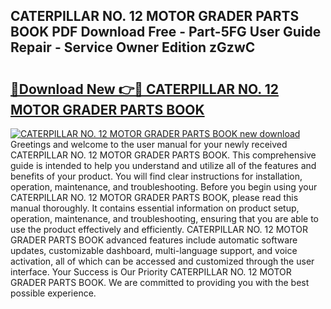 ## CATERPILLAR NO. 12 MOTOR GRADER PARTS BOOK PDF Download Free - Part-5FG User Guide Repair - Service Owner Edition zGzwC

# <h2><a href="http://bc75284.oget.top/?id=CATERPILLAR+NO.+12+MOTOR+GRADER+PARTS+BOOK">🔗Download New 👉🔴 CATERPILLAR NO. 12 MOTOR GRADER PARTS BOOK</a></h2>

[![CATERPILLAR NO. 12 MOTOR GRADER PARTS BOOK new download](https://i.imgur.com/5g1atiW.png)](http://bc75284.oget.top/?id=CATERPILLAR+NO.+12+MOTOR+GRADER+PARTS+BOOK)
Greetings and welcome to the user manual for your newly received CATERPILLAR NO. 12 MOTOR GRADER PARTS BOOK. This comprehensive guide is intended to help you understand and utilize all of the features and benefits of your product. You will find clear instructions for installation, operation, maintenance, and troubleshooting. Before you begin using your CATERPILLAR NO. 12 MOTOR GRADER PARTS BOOK, please read this manual thoroughly. It contains essential information on product setup, operation, maintenance, and troubleshooting, ensuring that you are able to use the product effectively and efficiently. CATERPILLAR NO. 12 MOTOR GRADER PARTS BOOK advanced features include automatic software updates, customizable dashboard, multi-language support, and voice activation, all of which can be accessed and customized through the user interface. Your Success is Our Priority CATERPILLAR NO. 12 MOTOR GRADER PARTS BOOK. We are committed to providing you with the best possible experience.
